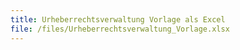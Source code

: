 ```yaml
---
title: Urheberrechtsverwaltung Vorlage als Excel
file: /files/Urheberrechtsverwaltung_Vorlage.xlsx
---
```

